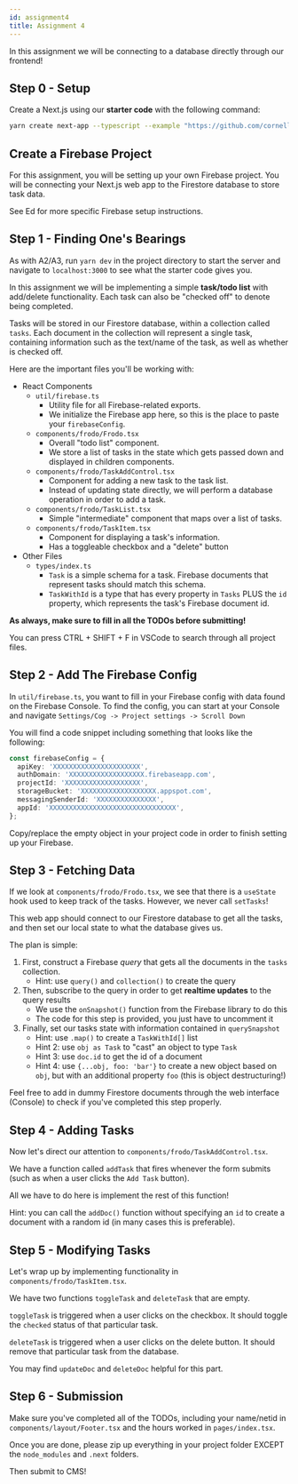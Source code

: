 ```yaml
---
id: assignment4
title: Assignment 4
---
```


In this assignment we will be connecting to a database directly through our
frontend!

## Step 0 - Setup

Create a Next.js using our **starter code** with the following command:

```bash
yarn create next-app --typescript --example "https://github.com/cornell-dti/trends-sp23-a4" YOUR_PROJECT_NAME
```

## Create a Firebase Project

For this assignment, you will be setting up your own Firebase project. You will
be connecting your Next.js web app to the Firestore database to store task data.

See Ed for more specific Firebase setup instructions.

## Step 1 - Finding One's Bearings

As with A2/A3, run `yarn dev` in the project directory to start the server and
navigate to `localhost:3000` to see what the starter code gives you.

In this assignment we will be implementing a simple **task/todo list** with
add/delete functionality. Each task can also be "checked off" to denote being
completed.

Tasks will be stored in our Firestore database, within a collection called
`tasks`. Each document in the collection will represent a single task,
containing information such as the text/name of the task, as well as whether is
checked off.

Here are the important files you'll be working with:

- React Components
  - `util/firebase.ts`
    - Utility file for all Firebase-related exports.
    - We initialize the Firebase app here, so this is the place to paste your
      `firebaseConfig`.
  - `components/frodo/Frodo.tsx`
    - Overall "todo list" component.
    - We store a list of tasks in the state which gets passed down and displayed
      in children components.
  - `components/frodo/TaskAddControl.tsx`
    - Component for adding a new task to the task list.
    - Instead of updating state directly, we will perform a database
      operation in order to add a task.
  - `components/frodo/TaskList.tsx`
    - Simple "intermediate" component that maps over a list of tasks.
  - `components/frodo/TaskItem.tsx`
    - Component for displaying a task's information.
    - Has a toggleable checkbox and a "delete" button
- Other Files
  - `types/index.ts`
    - `Task` is a simple schema for a task. Firebase documents that represent
      tasks should match this schema.
    - `TaskWithId` is a type that has every property in `Tasks` PLUS the `id`
      property, which represents the task's Firebase document id.

**As always, make sure to fill in all the TODOs before submitting!**

You can press CTRL + SHIFT + F in VSCode to search through all project files.

## Step 2 - Add The Firebase Config

In `util/firebase.ts`, you want to fill in your Firebase config with data found
on the Firebase Console. To find the config, you can start at your Console and
navigate `Settings/Cog -> Project settings -> Scroll Down`

You will find a code snippet including something that looks like the following:

```typescript
const firebaseConfig = {
  apiKey: 'XXXXXXXXXXXXXXXXXXXXXX',
  authDomain: 'XXXXXXXXXXXXXXXXXXX.firebaseapp.com',
  projectId: 'XXXXXXXXXXXXXXXXXXX',
  storageBucket: 'XXXXXXXXXXXXXXXXXXX.appspot.com',
  messagingSenderId: 'XXXXXXXXXXXXXXX',
  appId: 'XXXXXXXXXXXXXXXXXXXXXXXXXXXXXXXX',
};
```

Copy/replace the empty object in your project code in order to finish setting up
your Firebase.

## Step 3 - Fetching Data

If we look at `components/frodo/Frodo.tsx`, we see that there is a `useState`
hook used to keep track of the tasks. However, we never call `setTasks`!

This web app should connect to our Firestore database to get all the tasks, and
then set our local state to what the database gives us.

The plan is simple:

1. First, construct a Firebase _query_ that gets all the documents in the `tasks`
   collection.
   - Hint: use `query()` and `collection()` to create the query
2. Then, subscribe to the query in order to get **realtime updates** to the
   query results
   - We use the `onSnapshot()` function from the Firebase library to do this
   - The code for this step is provided, you just have to uncomment it
3. Finally, set our tasks state with information contained in `querySnapshot`
   - Hint: use `.map()` to create a `TaskWithId[]` list
   - Hint 2: use `obj as Task` to "cast" an object to type `Task`
   - Hint 3: use `doc.id` to get the id of a document
   - Hint 4: use `{...obj, foo: 'bar'}` to create a new object based on `obj`,
     but with an additional property `foo` (this is object destructuring!)

Feel free to add in dummy Firestore documents through the web interface
(Console) to check if you've completed this step properly.

## Step 4 - Adding Tasks

Now let's direct our attention to `components/frodo/TaskAddControl.tsx`.

We have a function called `addTask` that fires whenever the form submits (such
as when a user clicks the `Add Task` button).

All we have to do here is implement the rest of this function!

Hint: you can call the `addDoc()` function without specifying an `id` to create
a document with a random id (in many cases this is preferable).

## Step 5 - Modifying Tasks

Let's wrap up by implementing functionality in `components/frodo/TaskItem.tsx`.

We have two functions `toggleTask` and `deleteTask` that are empty.

`toggleTask` is triggered when a user clicks on the checkbox. It should toggle
the `checked` status of that particular task.

`deleteTask` is triggered when a user clicks on the delete button. It should
remove that particular task from the database.

You may find `updateDoc` and `deleteDoc` helpful for this part.

## Step 6 - Submission

Make sure you've completed all of the TODOs, including your name/netid in
`components/layout/Footer.tsx` and the hours worked in `pages/index.tsx`.

Once you are done, please zip up everything in your project folder EXCEPT the
`node_modules` and `.next` folders.

Then submit to CMS!
